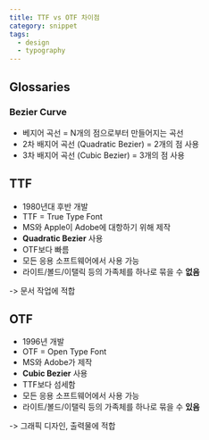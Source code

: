 ```yaml
---
title: TTF vs OTF 차이점
category: snippet
tags:
  - design
  - typography
---
```


## Glossaries

### Bezier Curve

- 베지어 곡선 = N개의 점으로부터 만들어지는 곡선
- 2차 배지어 곡선 (Quadratic Bezier) = 2개의 점 사용
- 3차 배지어 곡선 (Cubic Bezier) = 3개의 점 사용

## TTF

- 1980년대 후반 개발
- TTF = True Type Font
- MS와 Apple이 Adobe에 대항하기 위해 제작
- **Quadratic Bezier** 사용
- OTF보다 빠름
- 모든 응용 소프트웨어에서 사용 가능
- 라이트/볼드/이탤릭 등의 가족체를 하나로 묶을 수 **없음**

-> 문서 작업에 적합

## OTF

- 1996년 개발
- OTF = Open Type Font
- MS와 Adobe가 제작
- **Cubic Bezier** 사용
- TTF보다 섬세함
- 모든 응용 소프트웨어에서 사용 가능
- 라이트/볼드/이탤릭 등의 가족체를 하나로 묶을 수 **있음**

-> 그래픽 디자인, 출력물에 적합
